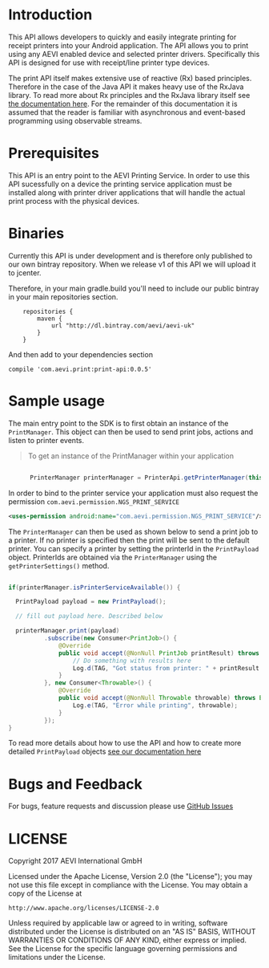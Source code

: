 # Introduction

This API allows developers to quickly and easily integrate printing for receipt printers into your
Android application. The API allows you to print using any AEVI enabled device and selected printer
drivers. Specifically this API is designed for use with receipt/line printer type devices.

The print API itself makes extensive use of reactive (Rx) based principles. Therefore in the case
of the Java API it makes heavy use of the RxJava library. To read more about Rx principles and the
RxJava library itself see [the documentation here](https://github.com/ReactiveX/RxJava).
For the remainder of this documentation it is assumed that the reader is familiar with asynchronous
and event-based programming using observable streams.

# Prerequisites

This API is an entry point to the AEVI Printing Service. In order to use this API sucessfully on a
device the printing service application must be installed along with printer driver applications
that will handle the actual print process with the physical devices.

# Binaries

Currently this API is under development and is therefore only published to our own bintray repository.
When we release v1 of this API we will upload it to jcenter.

Therefore, in your main gradle.build you'll need to include our public bintray in your main
repositories section.

```
    repositories {
        maven {
            url "http://dl.bintray.com/aevi/aevi-uk"
        }
    }
```

And then add to your dependencies section

```
compile 'com.aevi.print:print-api:0.0.5'

```

# Sample usage

The main entry point to the SDK is to first obtain an instance of the `PrintManager`. This object
can then be used to send print jobs, actions and listen to printer events.

> To get an instance of the PrintManager within your application

```java

      PrinterManager printerManager = PrinterApi.getPrinterManager(this);

```

In order to bind to the printer service your application must also request the
permission `com.aevi.permission.NGS_PRINT_SERVICE`

```xml
<uses-permission android:name="com.aevi.permission.NGS_PRINT_SERVICE"/>
```

The `PrinterManager` can then be used as shown below to send a print job to a printer. If no printer
is specified then the print will be sent to the default printer. You can specify a printer by setting
the printerId in the `PrintPayload` object. PrinterIds are obtained via the `PrinterManager` using the
`getPrinterSettings()` method.

```java

if(printerManager.isPrinterServiceAvailable()) {

  PrintPayload payload = new PrintPayload();

  // fill out payload here. Described below

  printerManager.print(payload)
          .subscribe(new Consumer<PrintJob>() {
              @Override
              public void accept(@NonNull PrintJob printResult) throws Exception {
                  // Do something with results here
                  Log.d(TAG, "Got status from printer: " + printResult.getPrintJobState());
              }
          }, new Consumer<Throwable>() {
              @Override
              public void accept(@NonNull Throwable throwable) throws Exception {
                  Log.e(TAG, "Error while printing", throwable);
              }
          });
}

```

To read more details about how to use the API and how to create more detailed `PrintPayload` objects
[see our documentation here](https://aevi-uk.github.io/android-pos-print-api)

# Bugs and Feedback

For bugs, feature requests and discussion please use [GitHub Issues](https://github.com/Aevi-UK/android-pos-print-api/issues)

# LICENSE

Copyright 2017 AEVI International GmbH

Licensed under the Apache License, Version 2.0 (the "License");
you may not use this file except in compliance with the License.
You may obtain a copy of the License at

    http://www.apache.org/licenses/LICENSE-2.0

Unless required by applicable law or agreed to in writing, software
distributed under the License is distributed on an "AS IS" BASIS,
WITHOUT WARRANTIES OR CONDITIONS OF ANY KIND, either express or implied.
See the License for the specific language governing permissions and
limitations under the License.
